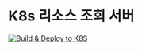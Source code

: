 # K8s 리소스 조회 서버

[![Build & Deploy to K8S](https://github.com/shp7724/k8s-resource-monitor/actions/workflows/deploy.yaml/badge.svg)](https://github.com/shp7724/k8s-resource-monitor/actions/workflows/deploy.yaml)
